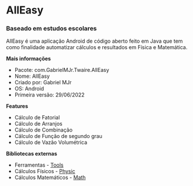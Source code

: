 # AllEasy
### Baseado em estudos escolares

AllEasy é uma aplicação Android de código aberto feito em Java que tem como finalidade automatizar cálculos e resultados em Física e Matemática.


**Mais informações**
- Pacote: com.GabrielMJr.Twaire.AllEasy
- Nome: AllEasy
- Criado por: Gabriel MJr
- OS: Android
- Primeira versão: 29/06/2022



**Features**
- Cálculo de Fatorial
- Cálculo de Arranjos
- Cálculo de Combinação
- Cálculo de Função de segundo grau
- Cálculo de Vazão Volumétrica 


**Bibliotecas externas**
- Ferramentas - [Tools](https://gitHub.com/gabrielmjr/Tools)
- Cálculos Físicos - [Physic](https://github.com/gabrielmjr/Physic)
- Cálculos Matemáticos - [Math](https://gitHub.com/gabrielmjr/Math)
